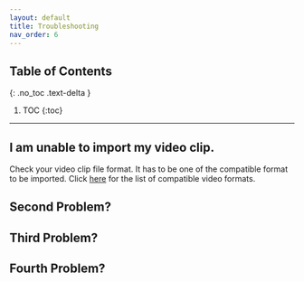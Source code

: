 ```yaml
---
layout: default
title: Troubleshooting
nav_order: 6
---
```

## Table of Contents
{: .no_toc .text-delta }

1. TOC
{:toc}

---

## I am unable to import my video clip.

Check your video clip file format. It has to be one of the compatible format to be imported. Click
<a href="https://shihkster1015.github.io/Em-Kevin-Pinnacle-Studio/#supported-video-files" >here</a> 
for the list of compatible video formats.

## Second Problem?

## Third Problem?

## Fourth Problem?